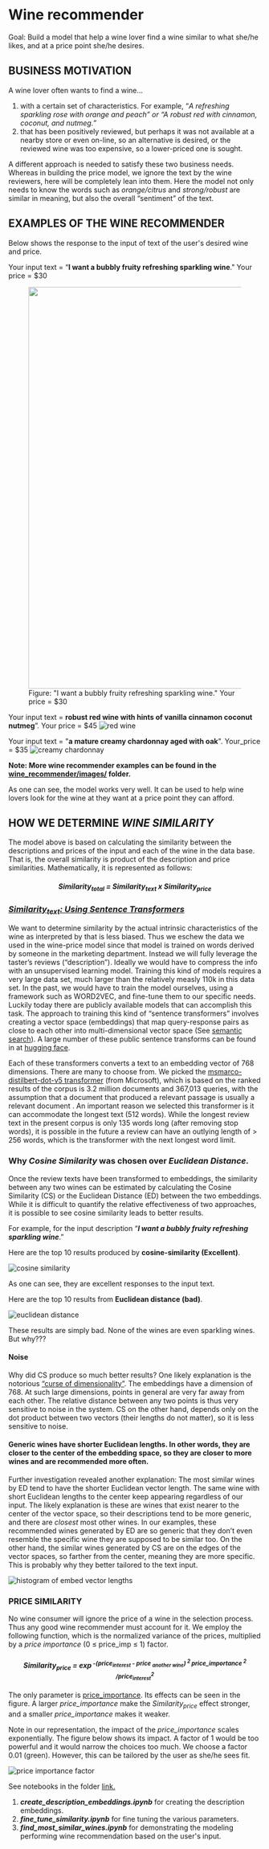 <h1><b>Wine recommender</b></h1>

Goal: Build a model that help a wine lover find a wine similar to what she/he likes, and at a price point she/he desires.

<h2>BUSINESS MOTIVATION</h2>

A wine lover often wants to find a wine…

1. with a certain set of characteristics. For example, “_A refreshing sparkling rose with orange and peach” or “A robust red with cinnamon, coconut, and nutmeg.”_
2. that has been positively reviewed, but perhaps it was not available at a nearby store or even on-line, so an alternative is desired, or the reviewed wine was too expensive, so a lower-priced one is sought.

A different approach is needed to satisfy these two business needs. Whereas in building the price model, we ignore the text by the wine reviewers, here will be completely lean into them. Here the model not only needs to know the words such as _orange/citrus_ and _strong/robust_ are similar in meaning, but also the overall “sentiment” of the text.

<h2>EXAMPLES OF THE WINE RECOMMENDER</h2>

Below shows the response to the input of text of the user's desired wine and price.

Your input text = “<b>I want a bubbly fruity refreshing sparkling wine</b>." Your price = $30

<figure>
    <img src='./images/winerec_bubbly_fruity_refreshing_sparkling.png' width="800">
    <figcaption>Figure: "I want a bubbly fruity refreshing sparkling wine." Your price = $30</figcaption>
</figure>

Your input text = <b>robust red wine with hints of vanilla cinnamon coconut nutmeg</b>”. Your price = $45
![red wine](../images/winerec_robust_red_cherry_vanilla_cinnamon_coconut_nutmeg.png)

Your input text = "<b>a mature creamy chardonnay aged with oak</b>". Your_price = $35
![creamy chardonnay](./images/winerec_ex_creamy.png)

<b>Note: More wine recommender examples can be found in the [wine_recommender/images/](./images/) folder.</b>

As one can see, the model works very well. It can be used to help wine lovers look for the wine at they want at a price point they can afford.

<h2>HOW WE DETERMINE <i>WINE SIMILARITY</i></h2>

The model above is based on calculating the similarity between the descriptions and prices of the input and each of the wine in the data base.  That is, the overall similarity is product of the description and price similarities.  Mathematically, it is represented as follows:

<center><i><h4>Similarity<sub>total</sub> = Similarity<sub>text</sub>  x  Similarity<sub>price</sub></h4></i></center>

<u><h3><i>Similarity<sub>text</sub>: Using Sentence Transformers</i></h3></u>

We want to determine similarity by the actual intrinsic characteristics of the wine as interpreted by that is less biased.  Thus we eschew the data we used in the wine-price model since that model is trained on words derived by someone in the marketing department.  Instead we will fully leverage the taster’s reviews (“description”). Ideally we would have to compress the info with an unsupervised learning model. Training this kind of models requires a very large data set, much larger than the relatively measly 110k in this data set. In the past, we would have to train the model ourselves, using a framework such as WORD2VEC, and fine-tune them to our specific needs. Luckily today there are publicly available models that can accomplish this task. The approach to training this kind of “sentence transformers” involves creating a vector space (embeddings) that map query-response pairs as close to each other into multi-dimensional vector space (See [semantic search](<https://www.sbert.net/examples/applications/semantic-search/README.html>)). A large number of these public sentence transforms can be found in at [hugging face](<https://huggingface.co/sentence-transformers>).

Each of these transformers converts a text to an embedding vector of 768 dimensions. There are many to choose from. We picked the [msmarco-distilbert-dot-v5 transformer](<https://github.com/microsoft/msmarco/blob/095515e8e28b756a62fcca7fcf1d8b3d9fbb96a9/Datasets.md>) (from Microsoft), which is based on the ranked results of the corpus is 3.2 million documents and 367,013 queries, with the assumption that a document that produced a relevant passage is usually a relevant document . An important reason we selected this transformer is it can accommodate the longest text (512 words). While the longest review text in the present corpus is only 135 words long (after removing stop words), it is possible in the future a review can have an outlying length of > 256 words, which is the transformer with the next longest word limit.

<h3>Why <i>Cosine Similarity</i> was chosen over <i>Euclidean Distance.</i></h3>

Once the review texts have been transformed to embeddings, the similarity between any two wines can be estimated by calculating the Cosine Similarity (CS) or the Euclidean Distance (ED) between the two embeddings. While it is difficult to quantify the relative effectiveness of two approaches, it is possible to see cosine similarity leads to better results.

For example, for the input description “**_I want a bubbly fruity refreshing sparkling wine_**.”

Here are the top 10 results produced by **cosine-similarity (Excellent)**.

![cosine similarity](./images/winerec_cosine_similarity.png)

As one can see, they are excellent responses to the input text.

Here are the top 10 results from **Euclidean distance (bad)**.

![euclidean distance](./images/winerec_euclidean_dist.png)

These results are simply bad. None of the wines are even sparkling wines.  But why???

<h4>Noise</h4>

Why did CS produce so much better results? One likely explanation is the notorious [“curse of dimensionality”](<https://datascience.stackexchange.com/questions/27726/when-to-use-cosine-simlarity-over-euclidean-similarity>). The embeddings have a dimension of 768. At such large dimensions, points in general are very far away from each other. The relative distance between any two points is thus very sensitive to noise in the system. CS on the other hand, depends only on the dot product between two vectors (their lengths do not matter), so it is less sensitive to noise.

<h4>Generic wines have shorter Euclidean lengths.  In other words, they are closer to the center of the embedding space, so they are closer to more wines and are recommended more often.</h4>

Further investigation revealed another explanation: The most similar wines by ED tend to have the shorter Euclidean vector length. The same wine with short Euclidean lengths to the center keep appearing regardless of our input. The likely explanation is these are wines that exist nearer to the center of the vector space, so their descriptions tend to be more generic, and there are _closest_ most other wines. In our examples, these recommended wines generated by ED are so generic that they don’t even resemble the specific wine they are supposed to be similar too. On the other hand, the similar wines generated by CS are on the edges of the vector spaces, so farther from the center, meaning they are more specific. This is probably why they better tailored to the text input.

![histogram of embed vector lengths](./images/winerec_hist_ed.png)

<h3>PRICE SIMILARITY</h3>

No wine consumer will ignore the price of a wine in the selection process. Thus any good wine recommender must account for it.  We employ the following function, which is the normalized variance of the prices, multiplied by a _price importance_ (0 ≤ price_imp ≤ 1) factor.

<center><h4><i>Similarity<sub>price</sub> = exp<sup> -(price<sub>interest</sub> - price <sub>another wine</sub>) <sup>2 </sup>price_importance <sup>2 </sup>/price<sub>interest</sub><sup>2</sup></i></h4></center>

The only parameter is <u>price_importance</u>.  Its effects can be seen in the figure.  A larger <i>price_importance</i> make the <i>Similarity<sub>price</sub></i> effect stronger, and a smaller <i>price_importance</i> makes it weaker.

Note in our representation, the impact of the <i>price_importance</i> scales exponentially. The figure below shows its impact. A factor of 1 would be too powerful and it would narrow the choices too much. We choose a factor 0.01 (green). However, this can be tailored by the user as she/he sees fit.

![price importance factor](./images/winerec_priceimp.png)

See notebooks in the folder [link.](./notebooks/)
1.  <b><i>create_description_embeddings.ipynb</i></b> for creating the description embeddings.
2.  <b><i>fine_tune_similarity.ipynb</i></b> for fine tuning the various parameters.
3.  <b><i>find_most_similar_wines.ipynb</i></b> for demonstrating the modeling performing wine recommendation based on the user's input.